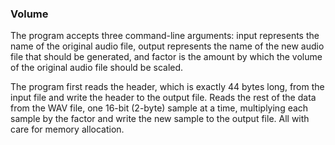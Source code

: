 ### Volume

The program accepts three command-line arguments: input represents the name of the original audio file, output represents the name of the new audio file that should be generated, and factor is the amount by which the volume of the original audio file should be scaled.

The program first reads the header, which is exactly 44 bytes long, from the input file and write the header to the output file. Reads the rest of the data from the WAV file, one 16-bit (2-byte) sample at a time, multiplying each sample by the factor and write the new sample to the output file. All with care for memory allocation.
